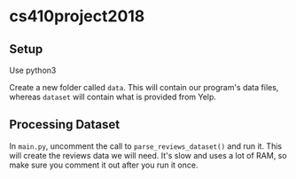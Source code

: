 # cs410project2018

## Setup
Use python3

Create a new folder called `data`. This will contain our program's data files, whereas `dataset` will contain what is provided from Yelp.

## Processing Dataset
In `main.py`, uncomment the call to `parse_reviews_dataset()` and run it. This will create the reviews data we will need. It's slow and uses a lot of RAM, so make sure you comment it out after you run it once.
